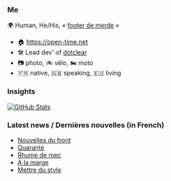 ### Me

🌍 Human, He/His, « [footer de merde](https://open-time.net/post/2013/07/17/La-veritable-histoire-du-Footer-de-merde-) » 
* 🏠 https://open-time.net 
* 🛠️ Lead dev' of [dotclear](https://git.dotclear.org/dev/dotclear)
* 📷 photo, 🚲 vélo, 🏍️ moto 
* 🇫🇷 native, 🇬🇧 speaking, 🇪🇺 living

### Insights

[![GitHub Stats](https://github-readme-stats-sigma-five.vercel.app/api?username=franck-paul)](https://github.com/franck-paul)

### Latest news / Dernières nouvelles (in French)

<!-- BLOG-POST-LIST:START -->
- [Nouvelles du front](https://open-time.net/post/2024/10/21/Nouvelles-du-front)
- [Quarante](https://open-time.net/post/2024/10/20/Quarante)
- [Rhume de mec](https://open-time.net/post/2024/10/19/Rhume-de-mec)
- [À la marge](https://open-time.net/post/2024/10/18/A-la-marge)
- [Mettre du style](https://open-time.net/post/2024/10/17/Mettre-du-style)
<!-- BLOG-POST-LIST:END -->
